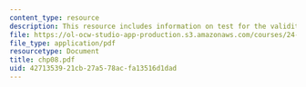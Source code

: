 ```yaml
---
content_type: resource
description: This resource includes information on test for the validity of Search-for-Counterexample.
file: https://ol-ocw-studio-app-production.s3.amazonaws.com/courses/24-241-logic-i-fall-2005/4271353921cb27a578acfa13516d1dad_chp08.pdf
file_type: application/pdf
resourcetype: Document
title: chp08.pdf
uid: 42713539-21cb-27a5-78ac-fa13516d1dad
---
```

